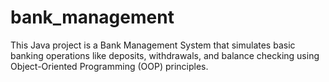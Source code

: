 # bank_management
This Java project is a Bank Management System that simulates basic banking operations like deposits, withdrawals, and balance checking using Object-Oriented Programming (OOP) principles.
